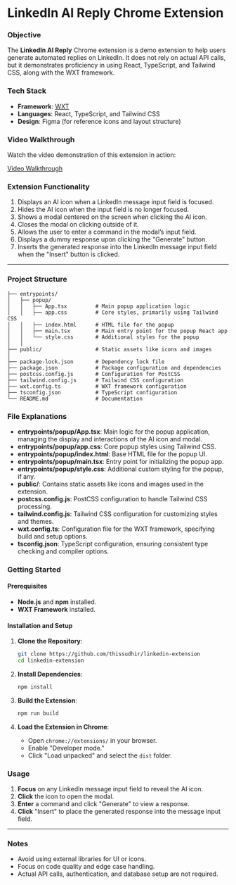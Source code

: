 # LinkedIn AI Reply Chrome Extension

### Objective

The **LinkedIn AI Reply** Chrome extension is a demo extension to help users generate automated replies on LinkedIn. It does not rely on actual API calls, but it demonstrates proficiency in using React, TypeScript, and Tailwind CSS, along with the WXT framework.

### Tech Stack

- **Framework**: [WXT](https://wxt.dev/)
- **Languages**: React, TypeScript, and Tailwind CSS
- **Design**: Figma (for reference icons and layout structure)

### Video Walkthrough

Watch the video demonstration of this extension in action:

[Video Walkthrough](https://drive.google.com/file/d/19G19r_AYTGWcq54FJ_vMnd7RG3vjF3sc/view?usp=sharing)

### Extension Functionality

1. Displays an AI icon when a LinkedIn message input field is focused.
2. Hides the AI icon when the input field is no longer focused.
3. Shows a modal centered on the screen when clicking the AI icon.
4. Closes the modal on clicking outside of it.
5. Allows the user to enter a command in the modal’s input field.
6. Displays a dummy response upon clicking the "Generate" button.
7. Inserts the generated response into the LinkedIn message input field when the "Insert" button is clicked.

---

### Project Structure

```
├── entrypoints/
│   ├── popup/
│   │   ├── App.tsx         # Main popup application logic
│   │   ├── app.css         # Core styles, primarily using Tailwind CSS
│   │   ├── index.html      # HTML file for the popup
│   │   ├── main.tsx        # Main entry point for the popup React app
│   │   └── style.css       # Additional styles for the popup
│   │
├── public/                 # Static assets like icons and images
│
├── package-lock.json       # Dependency lock file
├── package.json            # Package configuration and dependencies
├── postcss.config.js       # Configuration for PostCSS
├── tailwind.config.js      # Tailwind CSS configuration
├── wxt.config.ts           # WXT framework configuration
├── tsconfig.json           # TypeScript configuration
└── README.md               # Documentation
```

### File Explanations

- **entrypoints/popup/App.tsx**: Main logic for the popup application, managing the display and interactions of the AI icon and modal.
- **entrypoints/popup/app.css**: Core popup styles using Tailwind CSS.
- **entrypoints/popup/index.html**: Base HTML file for the popup UI.
- **entrypoints/popup/main.tsx**: Entry point for initializing the popup app.
- **entrypoints/popup/style.css**: Additional custom styling for the popup, if any.
- **public/**: Contains static assets like icons and images used in the extension.
- **postcss.config.js**: PostCSS configuration to handle Tailwind CSS processing.
- **tailwind.config.js**: Tailwind CSS configuration for customizing styles and themes.
- **wxt.config.ts**: Configuration file for the WXT framework, specifying build and setup options.
- **tsconfig.json**: TypeScript configuration, ensuring consistent type checking and compiler options.

### Getting Started

#### Prerequisites

- **Node.js** and **npm** installed.
- **WXT Framework** installed.

#### Installation and Setup

1. **Clone the Repository**:

   ```bash
   git clone https://github.com/thissudhir/linkedin-extension
   cd linkedin-extension
   ```

2. **Install Dependencies**:

   ```bash
   npm install
   ```

3. **Build the Extension**:

   ```bash
   npm run build
   ```

4. **Load the Extension in Chrome**:
   - Open `chrome://extensions/` in your browser.
   - Enable "Developer mode."
   - Click "Load unpacked" and select the `dist` folder.

### Usage

1. **Focus** on any LinkedIn message input field to reveal the AI icon.
2. **Click** the icon to open the modal.
3. **Enter** a command and click "Generate" to view a response.
4. **Click** "Insert" to place the generated response into the message input field.

---

### Notes

- Avoid using external libraries for UI or icons.
- Focus on code quality and edge case handling.
- Actual API calls, authentication, and database setup are not required.
